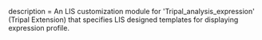 description = An LIS customization module for 'Tripal_analysis_expression' (Tripal Extension) that specifies LIS designed templates for displaying expression profile.
